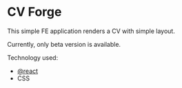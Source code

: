 # CV Forge

This simple FE application renders a CV with simple layout.

Currently, only beta version is available.

Technology used:

- [@react](https://react.dev/)
- CSS